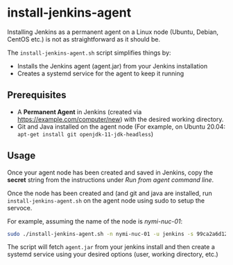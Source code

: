# install-jenkins-agent

Installing Jenkins as a permanent agent on a Linux node (Ubuntu, Debian, CentOS etc.) is not as straightforward as it should be.

The `install-jenkins-agent.sh` script simplifies things by:

- Installs the Jenkins agent (agent.jar) from your Jenkins installation
- Creates a systemd service for the agent to keep it running

## Prerequisites

- A **Permanent Agent** in Jenkins (created via https://example.com/computer/new) with the desired working directory.
- Git and Java installed on the agent node (For example, on Ubuntu 20.04: `apt-get install git openjdk-11-jdk-headless`)

## Usage

Once your agent node has been created and saved in Jenkins, copy the **secret** string from the instructions under _Run from agent command line_.

Once the node has been created and (and git and java are installed, run `install-jenkins-agent.sh` on the agent node using sudo to setup the servoce.

For example, assuming the name of the node is _nymi-nuc-01_:

```bash
sudo ./install-jenkins-agent.sh -n nymi-nuc-01 -u jenkins -s 99ca2a6d125fab77fecee7013dc57f32ff1b9a0bed6a0bded952499a00cdcd49 -j https://jenkins.example -w /home/jenkins/jenkins
```

The script will fetch `agent.jar` from your jenkins install and then create a systemd service using your desired options (user, working directory, etc.)
